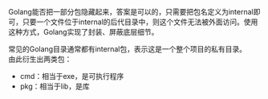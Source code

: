 Golang能否把一部分包隐藏起来，答案是可以的，只需要把包名定义为internal即可，只要一个文件位于internal的后代目录中，则这个文件无法被外面访问。使用这种方式，Golang实现了封装、屏蔽底层细节。  

常见的Golang目录通常都有internal包，表示这是一个整个项目的私有目录。  
由此衍生出两类包：
* cmd：相当于exe，是可执行程序
* pkg：相当于lib，是库